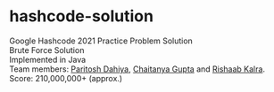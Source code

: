 # hashcode-solution
Google Hashcode 2021 Practice Problem Solution  
Brute Force Solution  
Implemented in Java  
Team members: [Paritosh Dahiya](https://github.com/hnhparitosh), [Chaitanya Gupta](https://github.com/Chaitanya31612) and [Rishaab Kalra](https://github.com/PeaPals).  
Score: 210,000,000+ (approx.)  
